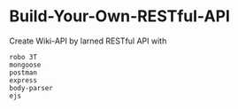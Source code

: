 # Build-Your-Own-RESTful-API

Create Wiki-API by larned RESTful API with 
```
robo 3T 
mongoose
postman
express
body-parser
ejs
```
